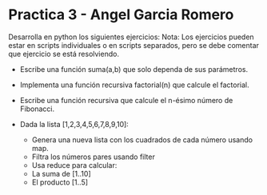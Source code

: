 # Practica 3 - Angel Garcia Romero

Desarrolla en python los siguientes ejercicios:
Nota: Los ejercicios pueden estar en scripts individuales o en scripts separados, pero se debe comentar que ejercicio se está resolviendo.

* Escribe una función suma(a,b) que solo dependa de sus parámetros.

* Implementa una función recursiva factorial(n) que calcule el factorial.

* Escribe una función recursiva que calcule el n-ésimo número de Fibonacci.

* Dada la lista [1,2,3,4,5,6,7,8,9,10]:
    * Genera una nueva lista con los cuadrados de cada número usando map.
    * Filtra los números pares usando filter
    * Usa reduce para calcular:
    * La suma de [1..10]
    * El producto [1..5]
